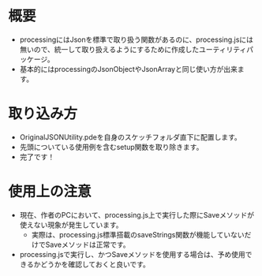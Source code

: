 # 概要
- processingにはJsonを標準で取り扱う関数があるのに、processing.jsには無いので、統一して取り扱えるようにするために作成したユーティリティパッケージ。
- 基本的にはprocessingのJsonObjectやJsonArrayと同じ使い方が出来ます。

# 取り込み方
- OriginalJSONUtility.pdeを自身のスケッチフォルダ直下に配置します。
- 先頭についている使用例を含むsetup関数を取り除きます。
- 完了です！

# 使用上の注意
- 現在、作者のPCにおいて、processing.js上で実行した際にSaveメソッドが使えない現象が発生しています。
  - 実際は、processing.js標準搭載のsaveStrings関数が機能していないだけでSaveメソッドは正常です。
- processing.jsで実行し、かつSaveメソッドを使用する場合は、予め使用できるかどうかを確認しておくと良いです。
